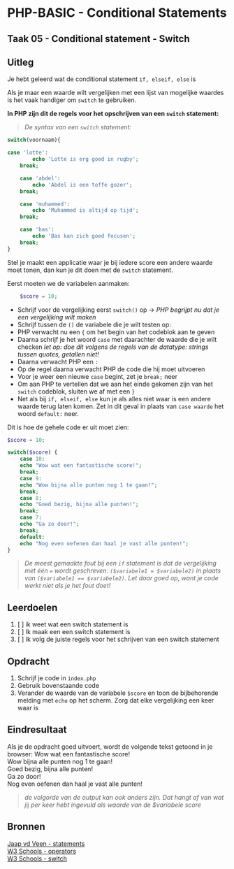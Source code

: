 # PHP-BASIC - Conditional Statements

## Taak 05 - Conditional statement - Switch

## Uitleg

Je hebt geleerd wat de conditional statement `if, elseif, else` is
>
Als je maar een waarde wilt vergelijken met een lijst van mogelijke waardes is het vaak handiger om `switch` te gebruiken.

**In PHP zijn dit de regels voor het opschrijven van een `switch` statement:**

>_De syntax van een `switch` statement:_  

```php
switch(voornaam){

case 'lotte':
        echo 'Lotte is erg goed in rugby';
    break;

    case 'abdel':
        echo 'Abdel is een toffe gozer';
    break;

    case 'muhammed':
        echo 'Muhammed is altijd op tijd';
    break;

    case 'bas':
        echo 'Bas kan zich goed focusen';
    break;
}
```

Stel je maakt een applicatie waar je bij iedere score een andere waarde moet tonen, dan kun je dit doen met de `switch` statement.

Eerst moeten we de variabelen aanmaken:

```php
    $score = 10;
```

* Schrijf voor de vergelijking eerst `switch()` op -> _PHP begrijpt nu dat je een vergelijking wilt maken_
* Schrijf tussen de `()` de variabele die je wilt testen op:  
* PHP verwacht nu een `{` om het begin van het codeblok aan te geven
* Daarna schrijf je het woord `case` met daarachter de waarde die je wilt checken _let op: doe dit volgens de regels van de datatype: strings tussen quotes, getallen niet!_
* Daarna verwacht PHP een `:`
* Op de regel daarna verwacht PHP de code die hij moet uitvoeren
* Voor je weer een nieuwe `case` begint, zet je `break;` neer
* Om aan PHP te vertellen dat we aan het einde gekomen zijn van het `switch` codeblok, sluiten we af met een `}`
* Net als bij `if, elseif, else` kun je als alles niet waar is een andere waarde terug laten komen. Zet in dit geval in plaats van `case waarde` het woord `default:` neer.
>
Dit is hoe de gehele code er uit moet zien:

```php
$score = 10;

switch($score) {
    case 10:
    echo "Wow wat een fantastische score!";
    break;
    case 9:
    echo "Wow bijna alle punten nog 1 te gaan!";
    break;
    case 8:
    echo "Goed bezig, bijna alle punten!";
    break;
    case 7:
    echo "Ga zo door!";
    break;
    default:
    echo "Nog even oefenen dan haal je vast alle punten!";
}
```

>_De meest gemaakte fout bij een `if` statement is dat de vergelijking met één `=` wordt geschreven: `($variabele1 = $variabele2)` in plaats van `($variabele1 == $variabele2)`. Let daar goed op, want je code werkt niet als je het fout doet!_
>
## Leerdoelen

1. [ ] ik weet wat een switch statement is
2. [ ] Ik maak een een switch statement is
3. [ ] Ik volg de juiste regels voor het schrijven van een switch statement

## Opdracht

1. Schrijf je code in `index.php`
2. Gebruik bovenstaande code
3. Verander de waarde van de variabele `$score` en toon de bijbehorende melding met `echo` op het scherm. Zorg dat elke vergelijking een keer waar is

## Eindresultaat

Als je de opdracht goed uitvoert, wordt de volgende tekst getoond in je browser:
Wow wat een fantastische score!  
Wow bijna alle punten nog 1 te gaan!  
Goed bezig, bijna alle punten!  
Ga zo door!  
Nog even oefenen dan haal je vast alle punten!  

>_de volgorde van de output kan ook anders zijn. Dat hangt af van wat jij per keer hebt ingevuld als waarde van de $variabele score_

## Bronnen

[Jaap vd Veen - statements](https://phpbasis.jaapvdveen.nl/basiscursus-php/les-2-inleiding-statements/)  
[W3 Schools - operators](https://www.w3schools.com/php/php_operators.asp)  
[W3 Schools - switch](https://www.w3schools.com/php/php_switch.asp)

<!--- ------------ DIT COMMENTAAR LATEN STAAN AUB ------------
------------------ ------------------------------ ------------
------------------ eagle ref:30692987
------------------ ------------------------------ ------------
------------------ DIT COMMENTAAR LATEN STAAN AUB -------- -->

